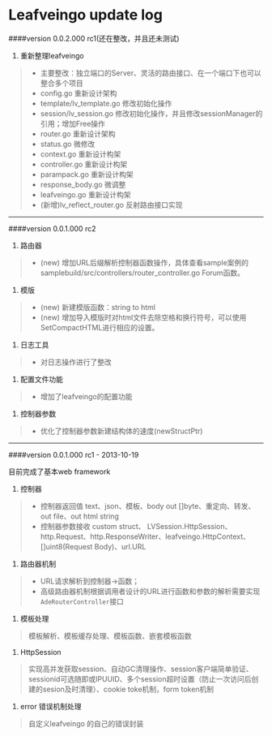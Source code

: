 
Leafveingo update log
=============

####version 0.0.2.000 rc1(还在整改，并且还未测试)
1. 重新整理leafveingo
> * 主要整改：独立端口的Server、灵活的路由接口、在一个端口下也可以整合多个项目
> * config.go 重新设计架构
> * template/lv_template.go 修改初始化操作
> * session/lv_session.go 修改初始化操作，并且修改sessionManager的引用；增加Free操作
> * router.go 重新设计架构
> * status.go 微修改
> * context.go 重新设计构架
> * controller.go 重新设计构架
> * parampack.go 重新设计构架
> * response_body.go 微调整
> * leafveingo.go 重新设计构架
> * (新增)lv_reflect_router.go 反射路由接口实现
>



-----------
####version 0.0.1.000 rc2
1. 路由器
> * (new) 增加URL后缀解析控制器函数操作，具体查看sample案例的samplebuild/src/controllers/router_controller.go Forum函数。

1. 模版
> * (new) 新建模版函数：string to html
> * (new) 增加导入模版时对html文件去除空格和换行符号，可以使用SetCompactHTML进行相应的设置。

1. 日志工具
> * 对日志操作进行了整改

1. 配置文件功能
> *	增加了leafveingo的配置功能

1. 控制器参数
> * 优化了控制器参数新建结构体的速度(newStructPtr)



-----------
####version 0.0.1.000 rc1 - 2013-10-19

目前完成了基本web framework

1. 控制器
> * 控制器返回值 text、json、模板、body out []byte、重定向、转发、out file、out html string
> * 控制器参数接收 custom struct、 LVSession.HttpSession、http.Request、http.ResponseWriter、leafveingo.HttpContext、[]uint8(Request Body)、url.URL
>

1. 路由器机制
> * URL请求解析到控制器->函数； 
> * 高级路由器机制根据调用者设计的URL进行函数和参数的解析需要实现`AdeRouterController`接口

1. 模板处理
> 模板解析、模板缓存处理、模板函数、嵌套模板函数
>

1. HttpSession
> 实现高并发获取session、自动GC清理操作、session客户端简单验证、sessionid可选随即或IPUUID、多个session超时设置（防止一次访问后创建的sesion及时清理）、cookie toke机制，form token机制

1. error 错误机制处理
> 自定义leafveingo 的自己的错误封装